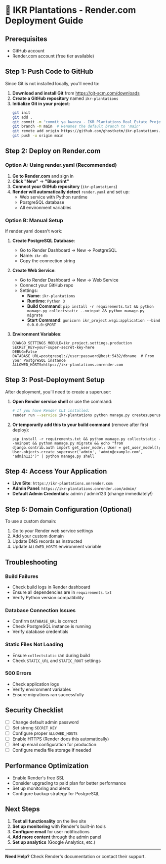 # 🚀 IKR Plantations - Render.com Deployment Guide

## Prerequisites
- GitHub account
- Render.com account (free tier available)

## Step 1: Push Code to GitHub

Since Git is not installed locally, you'll need to:

1. **Download and install Git** from https://git-scm.com/downloads
2. **Create a GitHub repository** named `ikr-plantations`
3. **Initialize Git in your project**:
   ```bash
   git init
   git add .
   git commit -m "commit ya kwanza - IKR Plantations Real Estate Project"
   git branch -M main  # Renames the default branch to 'main'
   git remote add origin https://github.com/ghostketm/ikr-plantations.git
   git push -u origin main
   ```

## Step 2: Deploy on Render.com

### Option A: Using render.yaml (Recommended)

1. **Go to Render.com** and sign in
2. **Click "New"** → **"Blueprint"**
3. **Connect your GitHub repository** (`ikr-plantations`)
4. **Render will automatically detect** `render.yaml` and set up:
   - Web service with Python runtime
   - PostgreSQL database
   - All environment variables

### Option B: Manual Setup

If render.yaml doesn't work:

1. **Create PostgreSQL Database**:
   - Go to Render Dashboard → New → PostgreSQL
   - Name: `ikr-db`
   - Copy the connection string

2. **Create Web Service**:
   - Go to Render Dashboard → New → Web Service
   - Connect your GitHub repo
   - Settings:
     - **Name**: `ikr-plantations`
     - **Runtime**: `Python 3`
     - **Build Command**: `pip install -r requirements.txt && python manage.py collectstatic --noinput && python manage.py migrate`
     - **Start Command**: `gunicorn ikr_project.wsgi:application --bind 0.0.0.0:$PORT`

3. **Environment Variables**:
   ```
   DJANGO_SETTINGS_MODULE=ikr_project.settings.production
   SECRET_KEY=your-super-secret-key-here
   DEBUG=False
   DATABASE_URL=postgresql://user:password@host:5432/dbname  # From your PostgreSQL instance
   ALLOWED_HOSTS=https://ikr-plantations.onrender.com
   ```

## Step 3: Post-Deployment Setup

After deployment, you'll need to create a superuser:

1. **Open Render service shell** or use the command:
   ```bash
   # If you have Render CLI installed:
   render run --service ikr-plantations python manage.py createsuperuser
   ```

2. **Or temporarily add this to your build command** (remove after first deploy):
   ```
   pip install -r requirements.txt && python manage.py collectstatic --noinput && python manage.py migrate && echo "from django.contrib.auth import get_user_model; User = get_user_model(); User.objects.create_superuser('admin', 'admin@example.com', 'admin123')" | python manage.py shell
   ```

## Step 4: Access Your Application

- **Live Site**: `https://ikr-plantations.onrender.com`
- **Admin Panel**: `https://ikr-plantations.onrender.com/admin/`
- **Default Admin Credentials**: admin / admin123 (change immediately!)

## Step 5: Domain Configuration (Optional)

To use a custom domain:
1. Go to your Render web service settings
2. Add your custom domain
3. Update DNS records as instructed
4. Update `ALLOWED_HOSTS` environment variable

## Troubleshooting

### Build Failures
- Check build logs in Render dashboard
- Ensure all dependencies are in `requirements.txt`
- Verify Python version compatibility

### Database Connection Issues
- Confirm `DATABASE_URL` is correct
- Check PostgreSQL instance is running
- Verify database credentials

### Static Files Not Loading
- Ensure `collectstatic` ran during build
- Check `STATIC_URL` and `STATIC_ROOT` settings

### 500 Errors
- Check application logs
- Verify environment variables
- Ensure migrations ran successfully

## Security Checklist

- [ ] Change default admin password
- [ ] Set strong `SECRET_KEY`
- [ ] Configure proper `ALLOWED_HOSTS`
- [ ] Enable HTTPS (Render does this automatically)
- [ ] Set up email configuration for production
- [ ] Configure media file storage if needed

## Performance Optimization

- Enable Render's free SSL
- Consider upgrading to paid plan for better performance
- Set up monitoring and alerts
- Configure backup strategy for PostgreSQL

## Next Steps

1. **Test all functionality** on the live site
2. **Set up monitoring** with Render's built-in tools
3. **Configure email** for user notifications
4. **Add more content** through the admin panel
5. **Set up analytics** (Google Analytics, etc.)

---

**Need Help?** Check Render's documentation or contact their support.
